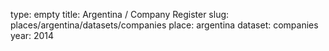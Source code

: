 type: empty
title: Argentina / Company Register
slug: places/argentina/datasets/companies
place: argentina
dataset: companies
year: 2014
